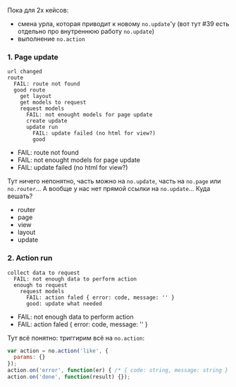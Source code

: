 Пока для 2х кейсов:
- смена урла, которая приводит к новому `no.update`'у (вот тут #39 есть отдельно про внутреннюю работу `no.update`)
- выполнение `no.action`

### 1. Page update
```
url changed
route
  FAIL: route not found
  good route
    get layout
    get models to request
    request models
      FAIL: not enought models for page update
      create update
      update run
        FAIL: update failed (no html for view?)
        good
```

- FAIL: route not found
- FAIL: not enought models for page update
- FAIL: update failed (no html for view?)

Тут ничего непонятно, часть можно на `no.update`, часть на `no.page` или `no.router`...
А вообще у нас нет прямой ссылки на `no.update`...
Куда вешать?
- router
- page
- view
- layout
- update

### 2. Action run
```
collect data to request
  FAIL: not enough data to perform action
  enough to request
    request models
      FAIL: action faled { error: code, message: '' }
      good: update what needed
```

- FAIL: not enough data to perform action
- FAIL: action faled { error: code, message: '' }

Тут всё понятно: триггирим всё на `no.action`:
```js
var action = no.action('like', {
  params: {}
});
action.on('error', function(er) { /* { code: string, message: string } */ });
action.on('done', function(result) {});
```
